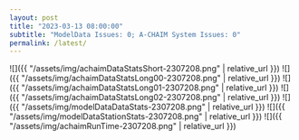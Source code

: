 ```yaml
---
layout: post
title: "2023-03-13 08:00:00"
subtitle: "ModelData Issues: 0; A-CHAIM System Issues: 0"
permalink: /latest/
---
```


![]({{ "/assets/img/achaimDataStatsShort-2307208.png" | relative_url }})
![]({{ "/assets/img/achaimDataStatsLong00-2307208.png" | relative_url }})
![]({{ "/assets/img/achaimDataStatsLong01-2307208.png" | relative_url }})
![]({{ "/assets/img/achaimDataStatsLong02-2307208.png" | relative_url }})
![]({{ "/assets/img/modelDataDataStats-2307208.png" | relative_url }})
![]({{ "/assets/img/modelDataStationStats-2307208.png" | relative_url }})
![]({{ "/assets/img/achaimRunTime-2307208.png" | relative_url }})



